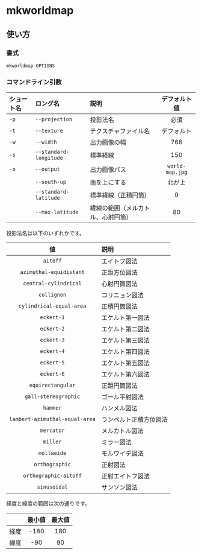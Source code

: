 # mkworldmap

## 使い方
### 書式
```console
mkworldmap OPTIONS
```

### コマンドライン引数

| ショート名 | ロング名 | 説明 | デフォルト値 |
|:-|:-|:-|:-:|
| `-p` | `--projection` | 投影法名 | 必須  |
| `-t` | `--texture` | テクスチャファイル名 | デフォルト |
| `-w` | `--width` | 出力画像の幅 | 768 |
| `-s` | `--standard-longitude` | 標準経線 | 150 |
| `-o` | `--output` | 出力画像パス | `world-map.jpg` |
| | `--south-up` | 南を上にする | 北が上 |
| | `--standard-latitude` | 標準緯線（正積円筒） | 0 |
| | `--max-latitude` | 緯線の範囲（メルカトル、心射円筒） | 80 |

投影法名は以下のいずれかです。

| 値 | 説明 |
|:-:|:-|
| `aitoff` | エイトフ図法 |
| `azimuthal-equidistant` | 正距方位図法 |
| `central-cylindrical` | 心射円筒図法 |
| `collignon` | コリニョン図法 |
| `cylindrical-equal-area` | 正積円筒図法 |
| `eckert-1` | エケルト第一図法 |
| `eckert-2` | エケルト第二図法 |
| `eckert-3` | エケルト第三図法 |
| `eckert-4` | エケルト第四図法 |
| `eckert-5` | エケルト第五図法 |
| `eckert-6` | エケルト第六図法 |
| `equirectangular` | 正距円筒図法 |
| `gall-stereographic` | ゴール平射図法 |
| `hammer` | ハンメル図法 |
| `lambert-azimuthal-equal-area` | ランベルト正積方位図法 |
| `mercator` | メルカトル図法 |
| `miller` | ミラー図法 |
| `mollweide` | モルワイデ図法 |
| `orthographic` | 正射図法 |
| `orthographic-aitoff` | 正射エイトフ図法 |
| `sinusoidal` | サンソン図法 |

経度と緯度の範囲は次の通りです。

| | 最小値 | 最大値 |
|:-:|:-:|:-:|
| 経度 | -180 | 180 |
| 緯度 | -90 | 90 |
